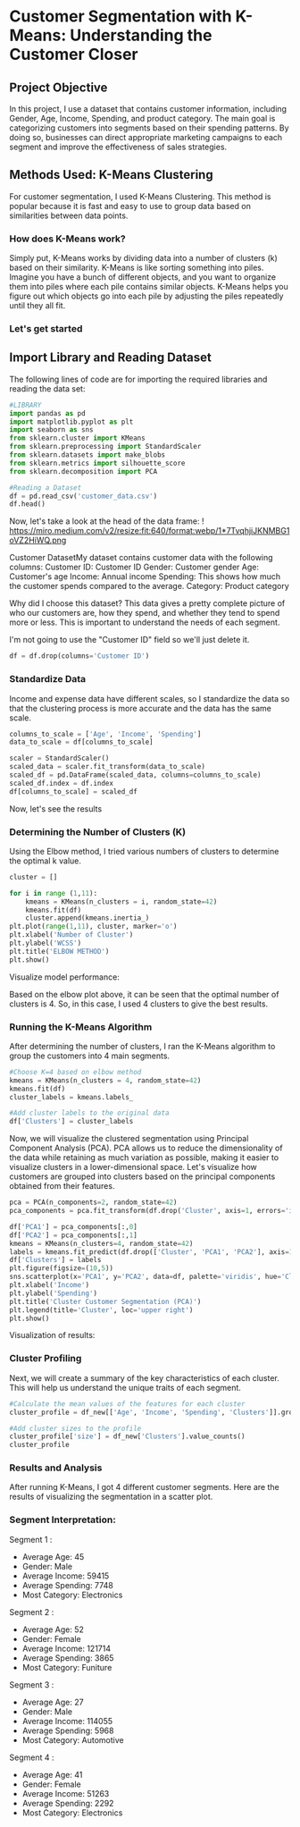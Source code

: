 # Customer Segmentation with K-Means: Understanding the Customer Closer

## Project Objective
In this project, I use a dataset that contains customer information, including Gender, Age, Income, Spending, and product category. The main goal is categorizing customers into segments based on their spending patterns. By doing so, businesses can direct appropriate marketing campaigns to each segment and improve the effectiveness of sales strategies.

## Methods Used: K-Means Clustering
For customer segmentation, I used K-Means Clustering. This method is popular because it is fast and easy to use to group data based on similarities between data points.
### How does K-Means work?
Simply put, K-Means works by dividing data into a number of clusters (k) based on their similarity. K-Means is like sorting something into piles. Imagine you have a bunch of different objects, and you want to organize them into piles where each pile contains similar objects. K-Means helps you figure out which objects go into each pile by adjusting the piles repeatedly until they all fit.

### Let's get started
## Import Library and Reading Dataset
The following lines of code are for importing the required libraries and reading the data set:

```python
#LIBRARY
import pandas as pd
import matplotlib.pyplot as plt
import seaborn as sns
from sklearn.cluster import KMeans
from sklearn.preprocessing import StandardScaler
from sklearn.datasets import make_blobs
from sklearn.metrics import silhouette_score
from sklearn.decomposition import PCA

#Reading a Dataset
df = pd.read_csv('customer_data.csv')
df.head()
```

Now, let's take a look at the head of the data frame:
! https://miro.medium.com/v2/resize:fit:640/format:webp/1*7TvqhjiJKNMBG1oVZ2HiWQ.png

Customer DatasetMy dataset contains customer data with the following columns:
Customer ID: Customer ID
Gender: Customer gender
Age: Customer's age
Income: Annual income
Spending: This shows how much the customer spends compared to the average.
Category: Product category

Why did I choose this dataset? This data gives a pretty complete picture of who our customers are, how they spend, and whether they tend to spend more or less. This is important to understand the needs of each segment.

I'm not going to use the "Customer ID" field so we'll just delete it.
```python
df = df.drop(columns='Customer ID')
```

### Standardize Data
Income and expense data have different scales, so I standardize the data so that the clustering process is more accurate and the data has the same scale.
```python
columns_to_scale = ['Age', 'Income', 'Spending']
data_to_scale = df[columns_to_scale]

scaler = StandardScaler()
scaled_data = scaler.fit_transform(data_to_scale)
scaled_df = pd.DataFrame(scaled_data, columns=columns_to_scale)
scaled_df.index = df.index
df[columns_to_scale] = scaled_df
```

Now, let's see the results

### Determining the Number of Clusters (K)
Using the Elbow method, I tried various numbers of clusters to determine the optimal k value.
```python
cluster = []

for i in range (1,11):
    kmeans = KMeans(n_clusters = i, random_state=42)
    kmeans.fit(df)
    cluster.append(kmeans.inertia_)
plt.plot(range(1,11), cluster, marker='o')
plt.xlabel('Number of Cluster')
plt.ylabel('WCSS')
plt.title('ELBOW METHOD')
plt.show()
```
Visualize model performance:

Based on the elbow plot above, it can be seen that the optimal number of clusters is 4. So, in this case, I used 4 clusters to give the best results.

### Running the K-Means Algorithm
After determining the number of clusters, I ran the K-Means algorithm to group the customers into 4 main segments.
```python
#Choose K=4 based on elbow method 
kmeans = KMeans(n_clusters = 4, random_state=42)
kmeans.fit(df)
cluster_labels = kmeans.labels_

#Add cluster labels to the original data
df['Clusters'] = cluster_labels
```

Now, we will visualize the clustered segmentation using Principal Component Analysis (PCA). PCA allows us to reduce the dimensionality of the data while retaining as much variation as possible, making it easier to visualize clusters in a lower-dimensional space.
Let's visualize how customers are grouped into clusters based on the principal components obtained from their features.
```python
pca = PCA(n_components=2, random_state=42)
pca_components = pca.fit_transform(df.drop('Cluster', axis=1, errors='ignore'))

df['PCA1'] = pca_components[:,0]
df['PCA2'] = pca_components[:,1]
kmeans = KMeans(n_clusters=4, random_state=42)
labels = kmeans.fit_predict(df.drop(['Cluster', 'PCA1', 'PCA2'], axis=1, errors='ignore'))
df['Clusters'] = labels 
plt.figure(figsize=(10,5))
sns.scatterplot(x='PCA1', y='PCA2', data=df, palette='viridis', hue='Clusters')
plt.xlabel('Income')
plt.ylabel('Spending')
plt.title('Cluster Customer Segmentation (PCA)')
plt.legend(title='Cluster', loc='upper right')
plt.show()
```

Visualization of results:


### Cluster Profiling 
Next, we will create a summary of the key characteristics of each cluster. This will help us understand the unique traits of each segment.
```python
#Calculate the mean values of the features for each cluster
cluster_profile = df_new[['Age', 'Income', 'Spending', 'Clusters']].groupby('Clusters').mean()

#Add cluster sizes to the profile
cluster_profile['size'] = df_new['Clusters'].value_counts()
cluster_profile
```

### Results and Analysis
After running K-Means, I got 4 different customer segments. Here are the results of visualizing the segmentation in a scatter plot.
### Segment Interpretation:
Segment 1 :
- Average Age: 45 
- Gender: Male 
- Average Income: 59415 
- Average Spending: 7748 
- Most Category: Electronics

Segment 2 : 
- Average Age: 52 
- Gender: Female 
- Average Income: 121714 
- Average Spending: 3865 
- Most Category: Funiture

Segment 3 : 
- Average Age: 27 
- Gender: Male 
- Average Income: 114055 
- Average Spending: 5968 
- Most Category: Automotive

Segment 4 : 
- Average Age: 41 
- Gender: Female 
- Average Income: 51263 
- Average Spending: 2292 
- Most Category: Electronics
